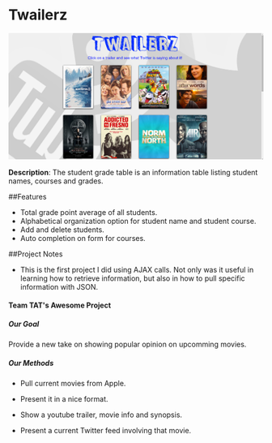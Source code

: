 # Twailerz 

![Twailerz](/img/twailerzscreenshot.png)

**Description**: The student grade table is an information table listing student names, courses and grades. <br>

##Features
* Total grade point average of all students.
* Alphabetical organization option for student name and student course.
* Add and delete students.
* Auto completion on form for courses.

##Project Notes
  * This is the first project I did using AJAX calls. Not only was it useful in learning 
    how to retrieve information, but also in how to pull specific information with JSON.


<h4>Team TAT's Awesome Project</h4>
<h5>Our Goal</h5>
Provide a new take on showing popular opinion on upcomming movies.
<h5>Our Methods</h5>

- Pull current movies from Apple.

- Present it in a nice format.

- Show a youtube trailer, movie info and synopsis.

- Present a current Twitter feed involving that movie.
